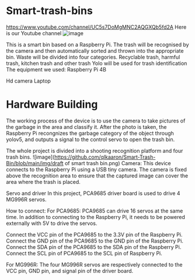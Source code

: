 # Smart-trash-bins
https://www.youtube.com/channel/UC5s7DoMgMNC2AQGXQb5fd2A
Here is our Youtube channel
![image](https://github.com/qlkaaron/Smart-Trash-Bin/blob/main/img/trashbin.png)

This is a smart bin based on a Raspberry Pi. The trash will be recognised by the camera and then automatically sorted and thrown into the appropriate bin. Waste will be divided into four categories. Recyclable trash, harmful trash, kitchen trash and other trash
Yolo will be used for trash identification
The equipment we used:
Raspberry Pi 4B

Hd camera
Laptop 

# Hardware Building

The working process of the device is to use the camera to take pictures of the garbage in the area and classify it. After the photo is taken, the Raspberry Pi recongnizes the garbage category of the object through yolov5, and outputs a signal to the control servo to open the trash bin.

The whole project is divided into a shooting recognition platform and four trash bins.
![image](https://github.com/qlkaaron/Smart-Trash-Bin/blob/main/img/draft of smart trash bin.png)
Camera: This device connects to the Raspberry Pi using a USB tiny camera. The camera is fixed above the recognition area to ensure that the captured image can cover the area where the trash is placed.

Servo and driver
In this project, PCA9685 driver board is used to drive 4 MG996R servos.

How to connect:
For PCA9685:
PCA9685 can drive 16 servos at the same time. In addition to connecting to the Raspberry Pi, it needs to be powered externally with 5V to drive the servos.

Connect the VCC pin of the PCA9685 to the 3.3V pin of the Raspberry Pi.
Connect the GND pin of the PCA9685 to the GND pin of the Raspberry Pi.
Connect the SDA pin of the PCA9685 to the SDA pin of the Raspberry Pi.
Connect the SCL pin of PCA9685 to the SCL pin of Raspberry Pi.


For MG996R:
The four MG996R servos are respectively connected to the VCC pin, GND pin, and signal pin of the driver board.
